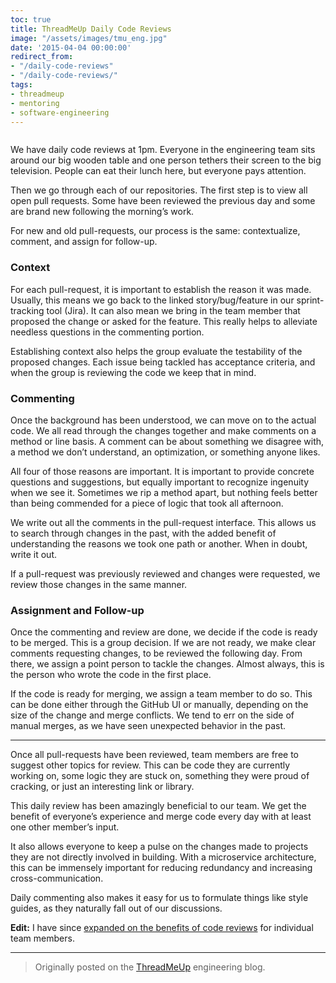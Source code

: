 ```yaml
---
toc: true
title: ThreadMeUp Daily Code Reviews
image: "/assets/images/tmu_eng.jpg"
date: '2015-04-04 00:00:00'
redirect_from:
- "/daily-code-reviews"
- "/daily-code-reviews/"
tags:
- threadmeup
- mentoring
- software-engineering
---
```


<figure class="kg-card kg-image-card"><img src="/assets/images/tmu_eng.jpg" class="kg-image" alt ></figure>

We have daily code reviews at 1pm. Everyone in the engineering team sits around our big wooden table and one person tethers their screen to the big television. People can eat their lunch here, but everyone pays attention.

Then we go through each of our repositories. The first step is to view all open pull requests. Some have been reviewed the previous day and some are brand new following the morning’s work.

For new and old pull-requests, our process is the same: contextualize, comment, and assign for follow-up.

### Context

For each pull-request, it is important to establish the reason it was made. Usually, this means we go back to the linked story/bug/feature in our sprint-tracking tool (Jira). It can also mean we bring in the team member that proposed the change or asked for the feature. This really helps to alleviate needless questions in the commenting portion.

Establishing context also helps the group evaluate the testability of the proposed changes. Each issue being tackled has acceptance criteria, and when the group is reviewing the code we keep that in mind.

### Commenting

Once the background has been understood, we can move on to the actual code. We all read through the changes together and make comments on a method or line basis. A comment can be about something we disagree with, a method we don’t understand, an optimization, or something anyone likes.

All four of those reasons are important. It is important to provide concrete questions and suggestions, but equally important to recognize ingenuity when we see it. Sometimes we rip a method apart, but nothing feels better than being commended for a piece of logic that took all afternoon.

We write out all the comments in the pull-request interface. This allows us to search through changes in the past, with the added benefit of understanding the reasons we took one path or another. When in doubt, write it out.

If a pull-request was previously reviewed and changes were requested, we review those changes in the same manner.

### Assignment and Follow-up

Once the commenting and review are done, we decide if the code is ready to be merged. This is a group decision. If we are not ready, we make clear comments requesting changes, to be reviewed the following day. From there, we assign a point person to tackle the changes. Almost always, this is the person who wrote the code in the first place.

If the code is ready for merging, we assign a team member to do so. This can be done either through the GitHub UI or manually, depending on the size of the change and merge conflicts. We tend to err on the side of manual merges, as we have seen unexpected behavior in the past.

* * *

Once all pull-requests have been reviewed, team members are free to suggest other topics for review. This can be code they are currently working on, some logic they are stuck on, something they were proud of cracking, or just an interesting link or library.

This daily review has been amazingly beneficial to our team. We get the benefit of everyone’s experience and merge code every day with at least one other member’s input.

It also allows everyone to keep a pulse on the changes made to projects they are not directly involved in building. With a microservice architecture, this can be immensely important for reducing redundancy and increasing cross-communication.

Daily commenting also makes it easy for us to formulate things like style guides, as they naturally fall out of our discussions.

**Edit:** I have since [expanded on the benefits of code reviews]( /2016/08/11/the-benefits-of-daily-code-review/) for individual team members.

* * *

> Originally posted on the [ThreadMeUp](//threadmeup.com) engineering blog.

